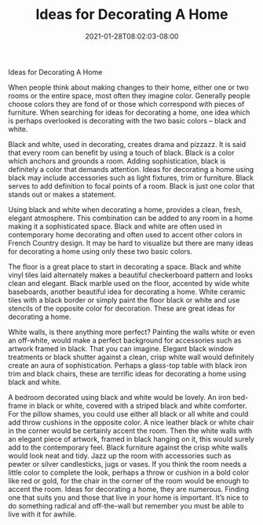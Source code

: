 ﻿---
title: "Ideas for Decorating A Home"
date: 2021-01-28T08:02:03-08:00
description: "home decorating Tips for Web Success"
featured_image: "/images/home decorating.jpg"
tags: ["home decorating"]
---

Ideas for Decorating A Home

When people think about making changes to their home, either one or two rooms or the entire space, most often they imagine color. Generally people choose colors they are fond of or those which correspond with pieces of furniture. When searching for ideas for decorating a home, one idea which is perhaps overlooked is decorating with the two basic colors – black and white. 

Black and white, used in decorating, creates drama and pizzazz. It is said that every room can benefit by using a touch of black. Black is a color which anchors and grounds a room. Adding sophistication, black is definitely a color that demands attention.  Ideas for decorating a home using black may include accessories such as light fixtures, trim or furniture. Black serves to add definition to focal points of a room. Black is just one color that stands out or makes a statement. 

Using black and white when decorating a home, provides a clean, fresh, elegant atmosphere. This combination can be added to any room in a home making it a sophisticated space. Black and white are often used in contemporary home decorating and often used to accent other colors in French Country design. It may be hard to visualize but there are many ideas for decorating a home using only these two basic colors.

The floor is a great place to start in decorating a space. Black and white vinyl tiles laid alternately makes a beautiful checkerboard pattern and looks clean and elegant. Black marble used on the floor, accented by wide white baseboards, another beautiful idea for decorating a home. White ceramic tiles with a black border or simply paint the floor black or white and use stencils of the opposite color for decoration. These are great ideas for decorating a home.

White walls, is there anything more perfect? Painting the walls white or even an off-white, would make a perfect background for accessories such as artwork framed in black. That you can imagine. Elegant black window treatments or black shutter against a clean, crisp white wall would definitely create an aura of sophistication. Perhaps a glass-top table with black iron trim and black chairs, these are terrific ideas for decorating a home using black and white. 

A bedroom decorated using black and white would be lovely. An iron bed-frame in black or white, covered with a striped black and white comforter. For the pillow shames, you could use either all black or all white and could add throw cushions in the opposite color. A nice leather black or white chair in the corner would be certainly accent the room. Then the white walls with an elegant piece of artwork, framed in black hanging on it, this would surely add to the contemporary feel. Black furniture against the crisp white walls would look neat and tidy. Jazz up the room with accessories such as pewter or silver candlesticks, jugs or vases. If you think the room needs a little color to complete the look, perhaps a throw or cushion in a bold color like red or gold, for the chair in the corner of the room would be enough to accent the room. 
Ideas for decorating a home, they are numerous. Finding one that suits you and those that live in your home is important. It’s nice to do something radical and off-the-wall but remember you must be able to live with it for awhile. 




